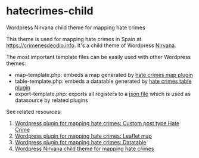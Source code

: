 # hatecrimes-child
Wordpress Nirvana child theme for mapping hate crimes

This theme is used for mapping hate crimes in Spain at https://crimenesdeodio.info. It's a child theme of Wordpress [Nirvana](https://wordpress.org/themes/nirvana/).

The most important template files can be easily used with other Wordpress themes:

- map-template.php: embeds a map generated by [hate crimes map plugin](https://github.com/geraldo/hatecrimes-map)
- table-template.php: embeds a datatable generated by [hate crimes table plugin](https://github.com/geraldo/hatecrimes-table)
- export-template.php: exports all registers to a [json file](https://raw.githubusercontent.com/geraldo/hatecrimes-child/master/hatecrimes.js) which is used as datasource by related plugins

See related resources:
  1. [Wordpress plugin for mapping hate crimes: Custom post type Hate Crime](https://github.com/geraldo/hatecrimes)
  2. [Wordpress plugin for mapping hate crimes: Leaflet map](https://github.com/geraldo/hatecrimes-map)
  3. [Wordpress plugin for mapping hate crimes: Datatable](https://github.com/geraldo/hatecrimes-table)
  4. [Wordpress Nirvana child theme for mapping hate crimes](https://github.com/geraldo/hatecrimes-child)  
